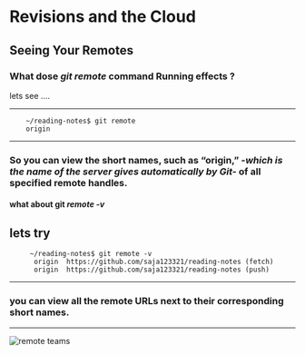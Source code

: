 # Revisions and the Cloud
  ## Seeing Your Remotes

  ### What dose *git remote* command Running effects ?

  lets see .... 

 -----------------------------
        ~/reading-notes$ git remote
        origin
-------------------------------

### So you can view the short names, such as “origin,” _-which is the name of the server gives automatically by Git-_ of all specified remote handles.

#### what about git *remote -v*

lets try
----------------
         ~/reading-notes$ git remote -v
          origin  https://github.com/saja123321/reading-notes (fetch)
          origin  https://github.com/saja123321/reading-notes (push)
---------------------

### you can view all the remote URLs next to their corresponding short names.


------------------------------------

![remote teams](https://assets-global.website-files.com/5e46eb90c58e17cafba804e9/5ea87c776626e21fee4d691f_brand-3889-mindful-collaboration-illo-5.png)